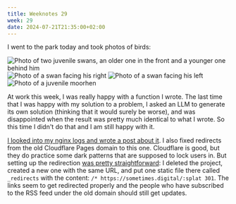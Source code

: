 ```yaml
---
title: Weeknotes 29
week: 29
date: 2024-07-21T21:35:00+02:00
---
```


I went to the park today and took photos of birds:

<div class="gallery">
  <img class="full-width" src="https://live.staticflickr.com/65535/53871756989_eea5026cd1_h.jpg" alt="Photo of two juvenile swans, an older one in the front and a younger one behind him"/>
  <img src="https://live.staticflickr.com/65535/53871819205_0e311fee3e_h.jpg" alt="Photo of a swan facing his right"/>
  <img src="https://live.staticflickr.com/65535/53870655882_338255d0e5_h.jpg" alt="Photo of a swan facing his left"/>
  <img class="full-width" src="https://live.staticflickr.com/65535/53871407276_ea43ed1e7f_h.jpg" alt="Photo of a juvenile moorhen"/>
</div>

At work this week, I was really happy with a function I wrote. The last time that I was happy with my solution to a problem, I asked an LLM to generate its own solution (thinking that it would surely be worse), and was disappointed when the result was pretty much identical to what I wrote. So this time I didn't do that and I am still happy with it.

[I looked into my nginx logs and wrote a post about it](/posts/looking-into-my-nginx-logs/). I also fixed redirects from the old Cloudflare Pages domain to this one. Cloudflare is good, but they do practice some dark patterns that are supposed to lock users in. But setting up the redirection [was pretty straightforward](https://developers.cloudflare.com/pages/configuration/redirects/#splats): I deleted the project, created a new one with the same URL, and put one static file there called `_redirects` with the content: `/* https://sometimes.digital/:splat 301`. The links seem to get redirected properly and the people who have subscribed to the RSS feed under the old domain should still get updates.

